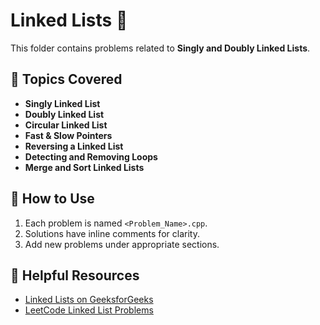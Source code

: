 # Linked Lists 🔗

This folder contains problems related to **Singly and Doubly Linked Lists**.

## 📌 Topics Covered
- **Singly Linked List**
- **Doubly Linked List**
- **Circular Linked List**
- **Fast & Slow Pointers**
- **Reversing a Linked List**
- **Detecting and Removing Loops**
- **Merge and Sort Linked Lists**

## 🚀 How to Use
1. Each problem is named `<Problem_Name>.cpp`.
2. Solutions have inline comments for clarity.
3. Add new problems under appropriate sections.

## 🔗 Helpful Resources
- [Linked Lists on GeeksforGeeks](https://www.geeksforgeeks.org/data-structures/linked-list/)
- [LeetCode Linked List Problems](https://leetcode.com/tag/linked-list/)
